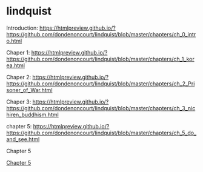 # lindquist

Introduction:
https://htmlpreview.github.io/?https://github.com/dondenoncourt/lindquist/blob/master/chapters/ch_0_intro.html

Chaper 1:
https://htmlpreview.github.io/?https://github.com/dondenoncourt/lindquist/blob/master/chapters/ch_1_korea.html

Chaper 2:
https://htmlpreview.github.io/?https://github.com/dondenoncourt/lindquist/blob/master/chapters/ch_2_Prisoner_of_War.html

Chaper 3:
https://htmlpreview.github.io/?https://github.com/dondenoncourt/lindquist/blob/master/chapters/ch_3_nichiren_buddhism.html


chapter 5:
https://htmlpreview.github.io/?https://github.com/dondenoncourt/lindquist/blob/master/chapters/ch_5_do_and_see.html


<a onclick="window.open('https://htmlpreview.github.io/?https://github.com/dondenoncourt/lindquist/blob/master/chapters/ch_5_do_and_see.html');return false" >Chapter 5</a>

<a href="google.com" title='title' onclick="window.open('https://htmlpreview.github.io/?https://github.com/dondenoncourt/lindquist/blob/master/chapters/ch_5_do_and_see.html');return false" >Chapter 5</a>
